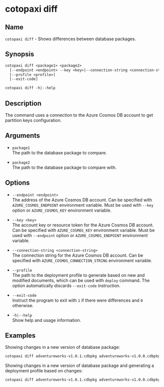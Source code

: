 # cotopaxi diff

<p />

## Name

<p />

`cotopaxi diff` - Shows differences between database packages.

<p />

## Synopsis

<p />

```txt
cotopaxi diff <package1> <package2>
  [--endpoint <endpoint> --key <key>|--connection-string <connection-string>]
  [--profile <profile>]
  [--exit-code]

cotopaxi diff -h|--help
```

<p />

## Description

<p />

The command uses a connection to the Azure Cosmos DB account to get partition keys configuration.

<p />

## Arguments

<p />

- `package1`  
The path to the database package to compare.

<p />

- `package2`  
The path to the database package to compare with.

<p />

## Options

<p />

- `--endpoint <endpoint>`  
The address of the Azure Cosmos DB account. Can be specified with `AZURE_COSMOS_ENDPOINT` environment variable. Must be used with `--key` option or `AZURE_COSMOS_KEY` environment variable.

<p />

- `--key <key>`  
The account key or resource token for the Azure Cosmos DB account. Can be specified with `AZURE_COSMOS_KEY` environment variable. Must be used with `--endpoint` option or `AZURE_COSMOS_ENDPOINT` environment variable.

<p />

- `--connection-string <connection-string>`  
The connection string for the Azure Cosmos DB account. Can be specified with `AZURE_COSMOS_CONNECTION_STRING` environment variable.

<p />

- `--profile`  
The path to the deployment profile to generate based on new and modified documents, which can be used with `deploy` command. The option automatically discards `--exit-code` instruction.

<p />

- `--exit-code`  
Instruct the program to exit with `1` if there were differences and `0` otherwise.

<p />

- `-h|--help`  
Show help and usage information.

<p />

## Examples

<p />

Showing changes in a new version of database package:

<p />

```txt
cotopaxi diff adventureworks-v1.0.1.cdbpkg adventureworks-v1.0.0.cdbpkg
```

<p />

Showing changes in a new version of database package and generating a deployment profile based on changes:

<p />

```txt
cotopaxi diff adventureworks-v1.0.1.cdbpkg adventureworks-v1.0.0.cdbpkg --profile adventureworks-v1.0.1.profile.json
```
